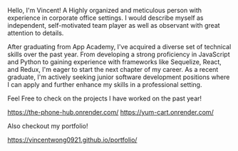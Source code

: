 Hello, I'm Vincent! A Highly organized and meticulous person with experience in corporate office settings. 
I would describe myself as independent, self-motivated team player as well as observant with great attention to details.

After graduating from App Academy, I've acquired a diverse set of technical skills over the past year. From developing a strong proficiency in JavaScript and Python to gaining experience with frameworks like Sequelize, React, and Redux, I'm eager to start the next chapter of my career. As a recent graduate, I'm actively seeking junior software development positions where I can apply and further enhance my skills in a professional setting.

Feel Free to check on the projects I have worked on the past year!

https://the-phone-hub.onrender.com/
https://yum-cart.onrender.com/

Also checkout my portfolio!

https://vincentwong0921.github.io/portfolio/
<!--
**vincentwong0921/vincentwong0921** is a ✨ _special_ ✨ repository because its `README.md` (this file) appears on your GitHub profile.

Here are some ideas to get you started:

- 🔭 I’m currently working on ...
- 🌱 I’m currently learning ...
- 👯 I’m looking to collaborate on ...
- 🤔 I’m looking for help with ...
- 💬 Ask me about ...
- 📫 How to reach me: ...
- 😄 Pronouns: ...
- ⚡ Fun fact: ...
-->

